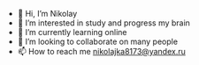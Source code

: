 - 👋 Hi, I’m Nikolay
- 👀 I’m interested in study and progress my brain
- 🌱 I’m currently learning online
- 💞️ I’m looking to collaborate on many people
- 📫 How to reach me nikolajka8173@yandex.ru

<!---
NikolasWheelson/NikolasWheelson is a ✨ special ✨ repository because its `README.md` (this file) appears on your GitHub profile.
You can click the Preview link to take a look at your changes.
--->
